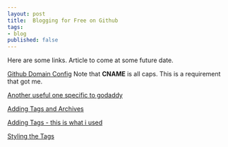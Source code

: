 ```yaml
---
layout: post
title:  Blogging for Free on Github
tags:
- blog
published: false
---
```

Here are some links.  Article to 
come at some future date.

  [Github Domain Config](https://help.github.com/articles/setting-up-an-apex-domain/)
  Note that **CNAME** is all caps.  This 
  is a requirement that got me.
  
  [Another useful one specific to godaddy](https://medium.com/@LovettLovett/github-pages-godaddy-f0318c2f25a#.pw1bpndih)
  
  [Adding Tags and Archives](http://blog.meinside.pe.kr/Adding-tag-cloud-and-archives-page-to-Jekyll/)
  
  [Adding Tags - this is what i used](http://blog.meinside.pe.kr/Adding-tag-cloud-and-archives-page-to-Jekyll/)
  
  [Styling the Tags](http://www.wpbeginner.com/wp-themes/how-to-style-tags-in-wordpress/)
  